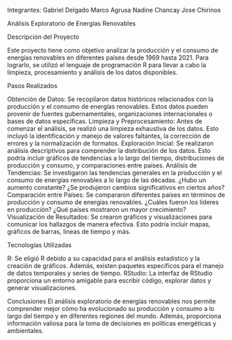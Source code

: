 Integrantes:
Gabriel Delgado
Marco Agrusa
Nadine Chancay
Jose Chirinos

Análisis Exploratorio de Energías Renovables

Descripción del Proyecto

Este proyecto tiene como objetivo analizar la producción y el consumo de energías renovables en diferentes países desde 1969 hasta 2021. Para lograrlo, se utilizó el lenguaje de programación R para llevar a cabo la limpieza, procesamiento y análisis de los datos disponibles.

Pasos Realizados

Obtención de Datos: Se recopilaron datos históricos relacionados con la producción y el consumo de energías renovables. Estos datos pueden provenir de fuentes gubernamentales, organizaciones internacionales o bases de datos específicas.
Limpieza y Preprocesamiento: Antes de comenzar el análisis, se realizó una limpieza exhaustiva de los datos. Esto incluyó la identificación y manejo de valores faltantes, la corrección de errores y la normalización de formatos.
Exploración Inicial: Se realizaron análisis descriptivos para comprender la distribución de los datos. Esto podría incluir gráficos de tendencias a lo largo del tiempo, distribuciones de producción y consumo, y comparaciones entre países.
Análisis de Tendencias: Se investigaron las tendencias generales en la producción y el consumo de energías renovables a lo largo de las décadas. ¿Hubo un aumento constante? ¿Se produjeron cambios significativos en ciertos años?
Comparación entre Países: Se compararon diferentes países en términos de producción y consumo de energías renovables. ¿Cuáles fueron los líderes en producción? ¿Qué países mostraron un mayor crecimiento?
Visualización de Resultados: Se crearon gráficos y visualizaciones para comunicar los hallazgos de manera efectiva. Esto podría incluir mapas, gráficos de barras, líneas de tiempo y más.

Tecnologías Utilizadas

R: Se eligió R debido a su capacidad para el análisis estadístico y la creación de gráficos. Además, existen paquetes específicos para el manejo de datos temporales y series de tiempo.
RStudio: La interfaz de RStudio proporciona un entorno amigable para escribir código, explorar datos y generar visualizaciones.

Conclusiones
El análisis exploratorio de energías renovables nos permite comprender mejor cómo ha evolucionado su producción y consumo a lo largo del tiempo y en diferentes regiones del mundo. Además, proporciona información valiosa para la toma de decisiones en políticas energéticas y ambientales.
